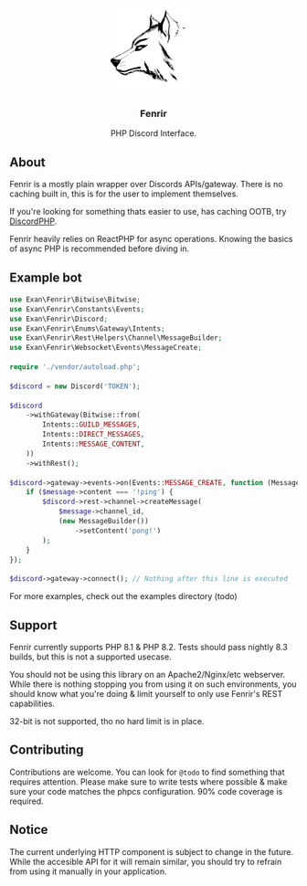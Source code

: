 <p align="center">
    <img src="./assets/logo.svg" height="150px">
</p>

<h3 align="center">Fenrir</h3>

<p align="center">PHP Discord Interface.</p>

## About

Fenrir is a mostly plain wrapper over Discords APIs/gateway.
There is no caching built in, this is for the user to implement themselves.

If you're looking for something thats easier to use, has caching OOTB, try [DiscordPHP](https://github.com/discord-php/DiscordPHP).

Fenrir heavily relies on ReactPHP for async operations. Knowing the basics of async PHP is recommended before diving in.

## Example bot

```php
use Exan\Fenrir\Bitwise\Bitwise;
use Exan\Fenrir\Constants\Events;
use Exan\Fenrir\Discord;
use Exan\Fenrir\Enums\Gateway\Intents;
use Exan\Fenrir\Rest\Helpers\Channel\MessageBuilder;
use Exan\Fenrir\Websocket\Events\MessageCreate;

require './vendor/autoload.php';

$discord = new Discord('TOKEN');

$discord
    ->withGateway(Bitwise::from(
        Intents::GUILD_MESSAGES,
        Intents::DIRECT_MESSAGES,
        Intents::MESSAGE_CONTENT,
    ))
    ->withRest();

$discord->gateway->events->on(Events::MESSAGE_CREATE, function (MessageCreate $message) use ($discord) {
    if ($message->content === '!ping') {
        $discord->rest->channel->createMessage(
            $message->channel_id,
            (new MessageBuilder())
                ->setContent('pong!')
        );
    }
});

$discord->gateway->connect(); // Nothing after this line is executed
```

For more examples, check out the examples directory (todo)

## Support

Fenrir currently supports PHP 8.1 & PHP 8.2.
Tests should pass nightly 8.3 builds, but this is not a supported usecase.

You should not be using this library on an Apache2/Nginx/etc webserver.
While there is nothing stopping you from using it on such environments, you should know what you're doing & limit yourself to only use Fenrir's REST capabilities.

32-bit is not supported, tho no hard limit is in place.

## Contributing

Contributions are welcome.
You can look for `@todo` to find something that requires attention.
Please make sure to write tests where possible & make sure your code matches the phpcs configuration.
90% code coverage is required.

## Notice

The current underlying HTTP component is subject to change in the future.
While the accesible API for it will remain similar, you should try to refrain from using it manually in your application.

